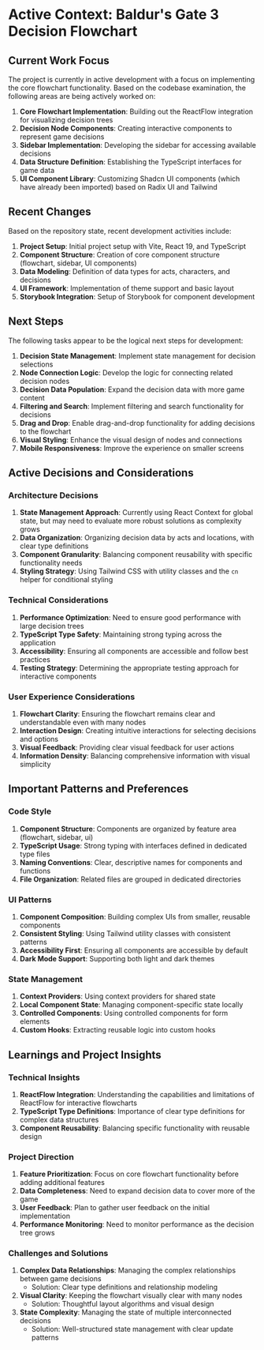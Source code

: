 # Active Context: Baldur's Gate 3 Decision Flowchart

## Current Work Focus

The project is currently in active development with a focus on implementing the core flowchart functionality. Based on the codebase examination, the following areas are being actively worked on:

1. **Core Flowchart Implementation**: Building out the ReactFlow integration for visualizing decision trees
2. **Decision Node Components**: Creating interactive components to represent game decisions
3. **Sidebar Implementation**: Developing the sidebar for accessing available decisions
4. **Data Structure Definition**: Establishing the TypeScript interfaces for game data
5. **UI Component Library**: Customizing Shadcn UI components (which have already been imported) based on Radix UI and Tailwind

## Recent Changes

Based on the repository state, recent development activities include:

1. **Project Setup**: Initial project setup with Vite, React 19, and TypeScript
2. **Component Structure**: Creation of core component structure (flowchart, sidebar, UI components)
3. **Data Modeling**: Definition of data types for acts, characters, and decisions
4. **UI Framework**: Implementation of theme support and basic layout
5. **Storybook Integration**: Setup of Storybook for component development

## Next Steps

The following tasks appear to be the logical next steps for development:

1. **Decision State Management**: Implement state management for decision selections
2. **Node Connection Logic**: Develop the logic for connecting related decision nodes
3. **Decision Data Population**: Expand the decision data with more game content
4. **Filtering and Search**: Implement filtering and search functionality for decisions
5. **Drag and Drop**: Enable drag-and-drop functionality for adding decisions to the flowchart
6. **Visual Styling**: Enhance the visual design of nodes and connections
7. **Mobile Responsiveness**: Improve the experience on smaller screens

## Active Decisions and Considerations

### Architecture Decisions

1. **State Management Approach**: Currently using React Context for global state, but may need to evaluate more robust solutions as complexity grows
2. **Data Organization**: Organizing decision data by acts and locations, with clear type definitions
3. **Component Granularity**: Balancing component reusability with specific functionality needs
4. **Styling Strategy**: Using Tailwind CSS with utility classes and the `cn` helper for conditional styling

### Technical Considerations

1. **Performance Optimization**: Need to ensure good performance with large decision trees
2. **TypeScript Type Safety**: Maintaining strong typing across the application
3. **Accessibility**: Ensuring all components are accessible and follow best practices
4. **Testing Strategy**: Determining the appropriate testing approach for interactive components

### User Experience Considerations

1. **Flowchart Clarity**: Ensuring the flowchart remains clear and understandable even with many nodes
2. **Interaction Design**: Creating intuitive interactions for selecting decisions and options
3. **Visual Feedback**: Providing clear visual feedback for user actions
4. **Information Density**: Balancing comprehensive information with visual simplicity

## Important Patterns and Preferences

### Code Style

1. **Component Structure**: Components are organized by feature area (flowchart, sidebar, ui)
2. **TypeScript Usage**: Strong typing with interfaces defined in dedicated type files
3. **Naming Conventions**: Clear, descriptive names for components and functions
4. **File Organization**: Related files are grouped in dedicated directories

### UI Patterns

1. **Component Composition**: Building complex UIs from smaller, reusable components
2. **Consistent Styling**: Using Tailwind utility classes with consistent patterns
3. **Accessibility First**: Ensuring all components are accessible by default
4. **Dark Mode Support**: Supporting both light and dark themes

### State Management

1. **Context Providers**: Using context providers for shared state
2. **Local Component State**: Managing component-specific state locally
3. **Controlled Components**: Using controlled components for form elements
4. **Custom Hooks**: Extracting reusable logic into custom hooks

## Learnings and Project Insights

### Technical Insights

1. **ReactFlow Integration**: Understanding the capabilities and limitations of ReactFlow for interactive flowcharts
2. **TypeScript Type Definitions**: Importance of clear type definitions for complex data structures
3. **Component Reusability**: Balancing specific functionality with reusable design

### Project Direction

1. **Feature Prioritization**: Focus on core flowchart functionality before adding additional features
2. **Data Completeness**: Need to expand decision data to cover more of the game
3. **User Feedback**: Plan to gather user feedback on the initial implementation
4. **Performance Monitoring**: Need to monitor performance as the decision tree grows

### Challenges and Solutions

1. **Complex Data Relationships**: Managing the complex relationships between game decisions
   - Solution: Clear type definitions and relationship modeling
2. **Visual Clarity**: Keeping the flowchart visually clear with many nodes
   - Solution: Thoughtful layout algorithms and visual design
3. **State Complexity**: Managing the state of multiple interconnected decisions
   - Solution: Well-structured state management with clear update patterns
